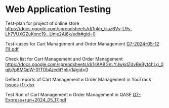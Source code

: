 #   Web Application Testing

Test-plan for project of online store  https://docs.google.com/spreadsheets/d/1pkb_iiiaz6Vv-L9s-Lh7VUXGZuKxnc19__Unie2Aj6k/edit#gid=0

Test-cases for Cart Management and Order Management [G7-2024-05-12 (1).pdf](https://github.com/WilborneT/Web/files/15286864/G7-2024-05-12.1.pdf)

Check list for Cart Management and Order Management https://docs.google.com/spreadsheets/d/1sKABGnLYJwkdZdvBeByt4hLg_0qjb7p8MQpW-0fTObA/edit?pli=1#gid=0

Defect reports of Cart Management и Order Management in YouTrack [Issues (1).xlsx](https://github.com/WilborneT/Web/files/15369763/Issues.1.xlsx)

Test Run of Cart Management и Order Management in QASE [G7-Express+run+2024_05_17.pdf](https://github.com/WilborneT/Web/files/15369770/G7-Express%2Brun%2B2024_05_17.pdf)

